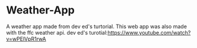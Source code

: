 # Weather-App
A weather app made from dev ed's turtorial.
This web app was also made with the ffc weather api.
dev ed's turotial:https://www.youtube.com/watch?v=wPElVpR1rwA
